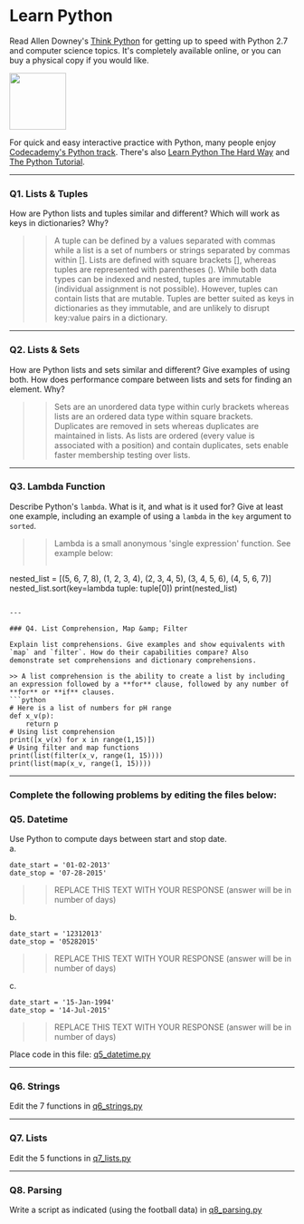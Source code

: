 # Learn Python

Read Allen Downey's [Think Python](http://www.greenteapress.com/thinkpython/) for getting up to speed with Python 2.7 and computer science topics. It's completely available online, or you can buy a physical copy if you would like.

<a href="http://www.greenteapress.com/thinkpython/"><img src="img/think_python.png" style="width: 100px;" target="_blank"></a>

For quick and easy interactive practice with Python, many people enjoy [Codecademy's Python track](http://www.codecademy.com/en/tracks/python). There's also [Learn Python The Hard Way](http://learnpythonthehardway.org/book/) and [The Python Tutorial](https://docs.python.org/2/tutorial/).

---

### Q1. Lists &amp; Tuples

How are Python lists and tuples similar and different? Which will work as keys in dictionaries? Why?

>> A tuple can be defined by a values separated with commas while a list is a set of numbers or strings separated by commas within []. Lists are defined with square brackets [], whereas tuples are represented with parentheses (). While both data types can be indexed and nested, tuples are immutable (individual assignment is not possible). However, tuples can contain lists that are mutable. Tuples are better suited as keys in dictionaries as they immutable, and are unlikely to disrupt key:value pairs in a dictionary.

---

### Q2. Lists &amp; Sets

How are Python lists and sets similar and different? Give examples of using both. How does performance compare between lists and sets for finding an element. Why?

>> Sets are an unordered data type within curly brackets whereas lists are an ordered data type within square brackets. Duplicates are removed in sets whereas duplicates are maintained in lists. As lists are ordered (every value is associated with a position) and contain duplicates, sets enable faster membership testing over lists. 

---

### Q3. Lambda Function

Describe Python's `lambda`. What is it, and what is it used for? Give at least one example, including an example of using a `lambda` in the `key` argument to `sorted`.

>> Lambda is a small anonymous 'single expression' function. See example below:
>> ```python
nested_list = [(5, 6, 7, 8), (1, 2, 3, 4), (2, 3, 4, 5), (3, 4, 5, 6), (4, 5, 6, 7)]
nested_list.sort(key=lambda tuple: tuple[0])
print(nested_list)
```

---

### Q4. List Comprehension, Map &amp; Filter

Explain list comprehensions. Give examples and show equivalents with `map` and `filter`. How do their capabilities compare? Also demonstrate set comprehensions and dictionary comprehensions.

>> A list comprehension is the ability to create a list by including an expression followed by a **for** clause, followed by any number of **for** or **if** clauses. 
```python
# Here is a list of numbers for pH range
def x_v(p):
    return p
# Using list comprehension
print([x_v(x) for x in range(1,15)])
# Using filter and map functions
print(list(filter(x_v, range(1, 15))))
print(list(map(x_v, range(1, 15))))
```

---

### Complete the following problems by editing the files below:

### Q5. Datetime
Use Python to compute days between start and stop date.   
a.  

```
date_start = '01-02-2013'    
date_stop = '07-28-2015'
```

>> REPLACE THIS TEXT WITH YOUR RESPONSE (answer will be in number of days)

b.  
```
date_start = '12312013'  
date_stop = '05282015'  
```

>> REPLACE THIS TEXT WITH YOUR RESPONSE (answer will be in number of days)

c.  
```
date_start = '15-Jan-1994'      
date_stop = '14-Jul-2015'  
```

>> REPLACE THIS TEXT WITH YOUR RESPONSE  (answer will be in number of days)

Place code in this file: [q5_datetime.py](python/q5_datetime.py)

---

### Q6. Strings
Edit the 7 functions in [q6_strings.py](python/q6_strings.py)

---

### Q7. Lists
Edit the 5 functions in [q7_lists.py](python/q7_lists.py)

---

### Q8. Parsing
Write a script as indicated (using the football data) in [q8_parsing.py](python/q8_parsing.py)






